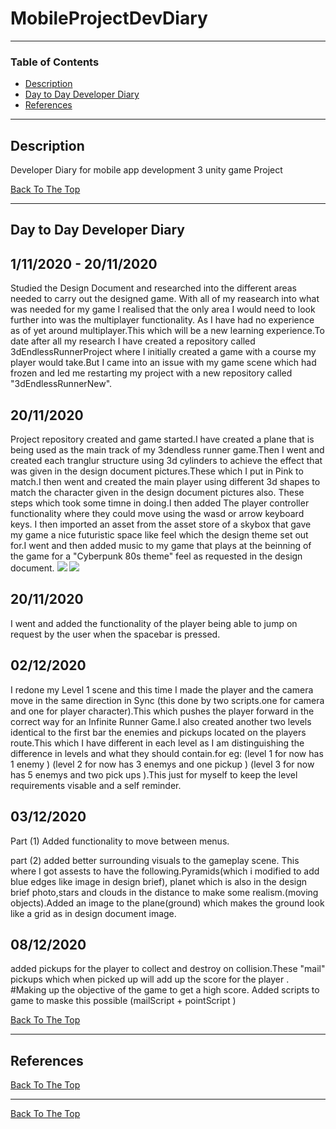 # MobileProjectDevDiary


---

### Table of Contents

- [Description](#description)
- [Day to Day Developer Diary](#Diary)
- [References](#references)

---

## Description

Developer Diary for mobile app development 3 unity game Project




[Back To The Top](#MobileProjectDevDiary)

---
## Day to Day Developer Diary


## 1/11/2020 - 20/11/2020

Studied the Design Document and researched into the different areas needed to carry out the designed game.
With all of my reasearch into what was needed for my game I realised that the only area I would need to look further into was the multiplayer functionality.
As I have had no experience as of yet around multiplayer.This which will be a new learning experience.To date after all my research I have created a repository called 3dEndlessRunnerProject
where I initially created a game with a course my player would take.But I came into an issue with my game scene which had frozen and led me restarting my project with a new repository called "3dEndlessRunnerNew".

## 20/11/2020 

Project repository created and game started.I have created a plane that is being used as the main track of my 3dendless runner game.Then I went and created each tranglur structure using 
3d cylinders to achieve the effect that was given in the design document pictures.These which I put in Pink to match.I then went and created the main player using different 3d shapes to match the character given in the design document pictures also.
These steps which took some timne in doing.I then added The player controller functionality where they could move using the wasd or arrow keyboard keys. 
I then imported an asset from the asset store of a skybox that gave my game a nice futuristic space like feel which the design theme set out for.I went and then added music to my game that plays at the beinning of the game for a "Cyberpunk 80s theme" feel as requested in the design document.
![](Images/filename%20playerImage.png)
![](Images/filename%20mapLayout.png)

## 20/11/2020 

I went and added the functionality of the player being able to jump on request by the user when the spacebar is pressed.


## 02/12/2020 

I redone my Level 1 scene and this time I made the player and the camera move in the same direction in Sync (this done by two scripts.one for camera and one for player character).This which pushes the player forward in the correct way for an Infinite Runner Game.I also created another two levels identical to the first bar the enemies and pickups located on the players route.This which I have different in each level as I am distinguishing the difference in levels and what they should contain.for eg: (level 1 for now has 1 enemy ) (level 2 for now has 3 enemys and one pickup ) (level 3 for now has 5 enemys and two pick ups ).This just for myself to keep the level requirements visable and a self reminder.



## 03/12/2020 
Part (1)
Added functionality to move between menus.

part (2)
added better surrounding visuals to the gameplay scene. This where I got assests to have the following.Pyramids(which i modified to add blue edges like image in design brief),
planet which is also in the design brief photo,stars and clouds in the distance to make some realism.(moving objects).Added an image to the plane(ground) which makes the ground look like a grid as in design document image.



## 08/12/2020 

added pickups for the player to collect and destroy on collision.These "mail" pickups which when picked up will add up the score for the player . #Making up the objective of the game to get a high score.
Added scripts to game to maske this possible (mailScript + pointScript )

[Back To The Top](#MobileProjectDevDiary)

---

## References






[Back To The Top](#MobileProjectDevDiary)

---






[Back To The Top](#MobileProjectDevDiary)